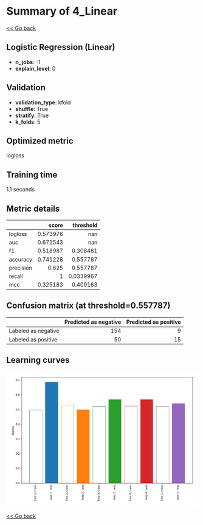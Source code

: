 # Summary of 4_Linear

[<< Go back](../README.md)


## Logistic Regression (Linear)
- **n_jobs**: -1
- **explain_level**: 0

## Validation
 - **validation_type**: kfold
 - **shuffle**: True
 - **stratify**: True
 - **k_folds**: 5

## Optimized metric
logloss

## Training time

1.1 seconds

## Metric details
|           |    score |   threshold |
|:----------|---------:|------------:|
| logloss   | 0.573976 | nan         |
| auc       | 0.671543 | nan         |
| f1        | 0.518987 |   0.308481  |
| accuracy  | 0.741228 |   0.557787  |
| precision | 0.625    |   0.557787  |
| recall    | 1        |   0.0339967 |
| mcc       | 0.325183 |   0.409163  |


## Confusion matrix (at threshold=0.557787)
|                     |   Predicted as negative |   Predicted as positive |
|:--------------------|------------------------:|------------------------:|
| Labeled as negative |                     154 |                       9 |
| Labeled as positive |                      50 |                      15 |

## Learning curves
![Learning curves](learning_curves.png)

[<< Go back](../README.md)
